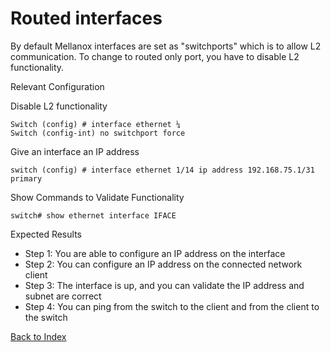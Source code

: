 # Routed interfaces

By default Mellanox interfaces are set as "switchports" which is to allow L2 communication. To change to routed only port, you have to disable L2 functionality.

Relevant Configuration

Disable L2 functionality

```
Switch (config) # interface ethernet ¼
Switch (config-int) no switchport force
```

Give an interface an IP address

```
switch (config) # interface ethernet 1/14 ip address 192.168.75.1/31
primary
```

Show Commands to Validate Functionality

```
switch# show ethernet interface IFACE
```

Expected Results

* Step 1: You are able to configure an IP address on the interface
* Step 2: You can configure an IP address on the connected network client
* Step 3: The interface is up, and you can validate the IP address and subnet are correct
* Step 4: You can ping from the switch to the client and from the client to the switch

[Back to Index](../README.md)

